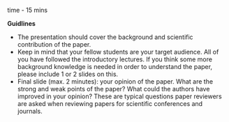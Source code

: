 time - 15 mins

**Guidlines**
- The presentation should cover the background and scientific contribution of the paper.
- Keep in mind that your fellow students are your target audience. All of you have followed the introductory lectures. If you think some more background knowledge is needed in order to understand the paper, please include 1 or 2 slides on this.
- Final slide (max. 2 minutes): your opinion of the paper. What are the strong and weak points of the paper? What could the authors have improved in your opinion? These are typical questions paper reviewers are asked when reviewing papers for scientific conferences and journals.